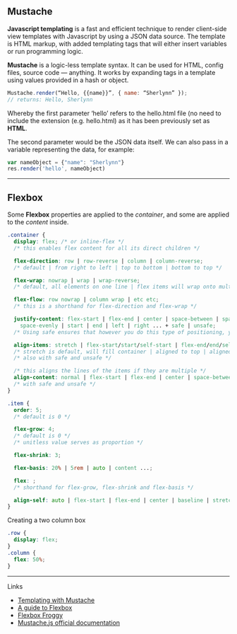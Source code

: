 ## Mustache

**Javascript templating** is a fast and efficient technique to render client-side view templates with Javascript by using a JSON data source. The template is HTML markup, with added templating tags that will either insert variables or run programming logic.

**Mustache** is a logic-less template syntax. It can be used for HTML, config files, source code — anything. It works by expanding tags in a template using values provided in a hash or object.

```javascript
Mustache.render(“Hello, {{name}}”, { name: “Sherlynn” });
// returns: Hello, Sherlynn
```
Whereby the first parameter ‘hello’ refers to the hello.html file (no need to include the extension (e.g. hello.html) as it has been previously set as **HTML**.

The second parameter would be the JSON data itself. We can also pass in a variable representing the data, for example:

```javascript
var nameObject = {"name": "Sherlynn"}
res.render('hello', nameObject)
```

---

## Flexbox

Some **Flexbox** properties are applied to the *container*, and some are applied to the *content* inside.

```css
.container {
  display: flex; /* or inline-flex */
  /* this enables flex content for all its direct children */

  flex-direction: row | row-reverse | column | column-reverse;
  /* default | from right to left | top to bottom | bottom to top */

  flex-wrap: nowrap | wrap | wrap-reverse;
  /* default, all elements on one line | flex items will wrap onto multiple lines | like previous but from bottom to top */

  flex-flow: row nowrap | column wrap | etc etc;
  /* this is a shorthand for flex-direction and flex-wrap */

  justify-content: flex-start | flex-end | center | space-between | space-around | 
    space-evenly | start | end | left | right ... + safe | unsafe;
  /* Using safe ensures that however you do this type of positioning, you can’t push an element such that it renders off-screen (e.g. off the top) in such a way the content can’t be scrolled too (called “data loss”). */

  align-items: stretch | flex-start/start/self-start | flex-end/end/self-end | center | baseline;
  /* stretch is default, will fill container | aligned to top | aligned to bottom | centered | aligned such as their baselines */
  /* also with safe and unsafe */

  /* this aligns the lines of the items if they are multiple */
  align-content: normal | flex-start | flex-end | center | space-between | space-around | space-evenly | stretch;
  /* with safe and unsafe */
}

.item {
  order: 5;
  /* default is 0 */

  flex-grow: 4;
  /* default is 0 */
  /* unitless value serves as proportion */

  flex-shrink: 3;

  flex-basis: 20% | 5rem | auto | content ...;

  flex: ;
  /* shorthand for flex-grow, flex-shrink and flex-basis */

  align-self: auto | flex-start | flex-end | center | baseline | stretch;
}
```

Creating a two column box
```css
.row {
  display: flex;
}
.column {
  flex: 50%;
}
```



---

Links
- [Templating with Mustache](https://1sherlynn.medium.com/javascript-templating-language-and-engine-mustache-js-with-node-and-express-f4c2530e73b2)
- [A guide to Flexbox](https://css-tricks.com/snippets/css/a-guide-to-flexbox/)
- [Flexbox Froggy](https://flexboxfroggy.com/)
- [Mustache.js official documentation](https://github.com/janl/mustache.js)